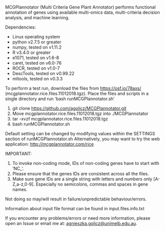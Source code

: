 MCGPlannotator (Multi Criteria Gene Plant Annotator) performs functional annotation of genes using available multi-omics data, multi-criteria decision analysis, and machine learning.

Dependencies:
* Linux operating system
* python v2.7.5 or greater
* numpy, tested on v1.11.2
* R v3.4.0 or greater
* e1071, tested on v1.6-8
* caret, tested on v6.0-76
* ROCR, tested on v1.0-7
* DescTools, tested on v0.99.22
* mltools, tested on v0.3.3

To perform a test run, download the files from https://osf.io/78axs/ (mcgplannotator.rice.files.11012018.tgz). 
Place the files and scripts in a single directory and run ‘bash runMCGPlannotator.sh’

1. git clone https://github.com/agolicz/MCGPlannotator.git
2. Move mcgplannotator.rice.files.11012018.tgz into ./MCGPlannotator
3. tar -xvzf mcgplannotator.rice.files.11012018.tgz
4. bash runMCGPlannotator.sh

Default setting can be changed by modifying values within the SETTINGS section of runMCGPlannotator.sh
Alternatively, you may want to try the web application: http://mcgplannotator.com/rice

IMPORTANT: 
1. To invoke non-coding mode, IDs of non-coding genes have to start with ‘NC_’.
2. Please ensure that the genes IDs are consistent across all the files.
3. Make sure gene IDs are a single string with letters and numbers only [A-Z,a-z,0-9]. Especially no semicolons, commas and spaces in gene names. 
   
Not doing so may/will result in failure/unpredictable behaviour/errors.

Information about input file format can be found in input.files.info.txt

If you encounter any problems/errors or need more information, please open an Issue or email me at: agnieszka.golicz@unimelb.edu.au.

